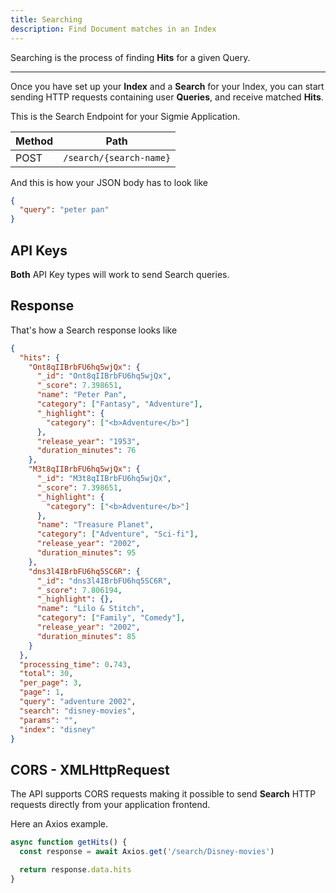 ```yaml
---
title: Searching
description: Find Document matches in an Index
---
```


Searching is the process of finding **Hits** for a given Query.

---

Once you have set up your **Index** and a **Search** for your Index, you can start sending HTTP requests containing user **Queries**, and receive matched **Hits**.

This is the Search Endpoint for your Sigmie Application.

| Method | Path                    |
| ------ | ----------------------- |
| POST   | `/search/{search-name}` |

And this is how your JSON body has to look like

```json
{
  "query": "peter pan"
}
```

## API Keys

**Both** API Key types will work to send Search queries.

## Response

That's how a Search response looks like

```json
{
  "hits": {
    "Ont8qIIBrbFU6hq5wjQx": {
      "_id": "Ont8qIIBrbFU6hq5wjQx",
      "_score": 7.398651,
      "name": "Peter Pan",
      "category": ["Fantasy", "Adventure"],
      "_highlight": {
        "category": ["<b>Adventure</b>"]
      },
      "release_year": "1953",
      "duration_minutes": 76
    },
    "M3t8qIIBrbFU6hq5wjQx": {
      "_id": "M3t8qIIBrbFU6hq5wjQx",
      "_score": 7.398651,
      "_highlight": {
        "category": ["<b>Adventure</b>"]
      },
      "name": "Treasure Planet",
      "category": ["Adventure", "Sci-fi"],
      "release_year": "2002",
      "duration_minutes": 95
    },
    "dns3l4IBrbFU6hq5SC6R": {
      "_id": "dns3l4IBrbFU6hq5SC6R",
      "_score": 7.806194,
      "_highlight": {},
      "name": "Lilo & Stitch",
      "category": ["Family", "Comedy"],
      "release_year": "2002",
      "duration_minutes": 85
    }
  },
  "processing_time": 0.743,
  "total": 30,
  "per_page": 3,
  "page": 1,
  "query": "adventure 2002",
  "search": "disney-movies",
  "params": "",
  "index": "disney"
}
```

## CORS - XMLHttpRequest

The API supports CORS requests making it possible to send **Search** HTTP
requests directly from your application frontend.

Here an Axios example.

```js
async function getHits() {
  const response = await Axios.get('/search/Disney-movies')

  return response.data.hits
}
```
